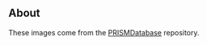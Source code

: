 ## About

These images come from the [PRISMDatabase](https://github.com/IbisNeuronav/PRISMDatabase) repository.
